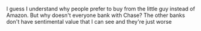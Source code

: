 I guess I understand why people prefer to buy from the little guy instead of Amazon. But why doesn't everyone bank with Chase? The other banks don't have sentimental value that I can see and they're just worse

